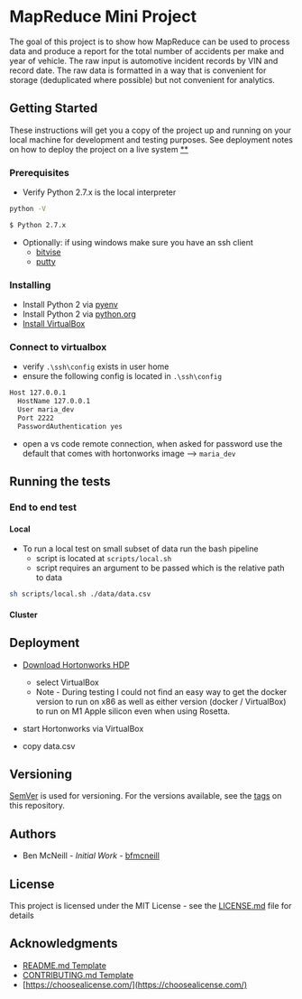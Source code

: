 # MapReduce Mini Project

The goal of this project is to show how MapReduce can be used to process data and produce a report for the total number of accidents per make and year of vehicle. The raw input is automotive incident records by VIN and record date. The raw data is formatted in a way that is convenient for storage (deduplicated where possible) but not convenient for analytics.

## Getting Started

These instructions will get you a copy of the project up and running on your local machine for development and testing purposes. See deployment notes on how to deploy the project on a live system [\*\*](#deployment)

### Prerequisites

- Verify Python 2.7.x is the local interpreter

```bash
python -V

$ Python 2.7.x
```

- Optionally: if using windows make sure you have an ssh client
  - [bitvise](https://www.bitvise.com/ssh-client-download)
  - [putty](https://www.putty.org/)

### Installing

- Install Python 2 via [pyenv](https://github.com/pyenv/pyenv)
- Install Python 2 via [python.org](https://www.python.org/)
- [Install VirtualBox](https://www.virtualbox.org/wiki/Downloads)

### Connect to virtualbox

- verify `.\ssh\config` exists in user home
- ensure the following config is located in  `.\ssh\config`

```bash
Host 127.0.0.1
  HostName 127.0.0.1
  User maria_dev
  Port 2222
  PasswordAuthentication yes
```

- open a vs code remote connection, when asked for password use the default that comes with hortonworks image --> `maria_dev`

## Running the tests

### End to end test

#### Local

- To run a local test on small subset of data run the bash pipeline
  - script is located at `scripts/local.sh`
  - script requires an argument to be passed which is the relative path to data

```bash
sh scripts/local.sh ./data/data.csv
```

#### Cluster

## Deployment

- [Download Hortonworks HDP](https://www.cloudera.com/downloads/hortonworks-sandbox/hdp.html)

  - select VirtualBox
  - Note - During testing I could not find an easy way to get the docker version to run on x86 as well as either version (docker / VirtualBox) to run on M1 Apple silicon even when using Rosetta.

- start Hortonworks via VirtualBox
- copy data.csv

## Versioning

[SemVer](https://semver.org/) is used for versioning. For the versions available, see the [tags](https://github.com/bfmcneill/hadoop-mini-project/tags) on this repository.

## Authors

- Ben McNeill - _Initial Work_ - [bfmcneill](https://github.com/bfmcneill)

## License

This project is licensed under the MIT License - see the [LICENSE.md](LICENSE.md) file for details

## Acknowledgments

- [README.md Template](https://gist.github.com/PurpleBooth/109311bb0361f32d87a2)
- [CONTRIBUTING.md Template](https://gist.github.com/PurpleBooth/b24679402957c63ec426)
- [https://choosealicense.com/](https://choosealicense.com/)
